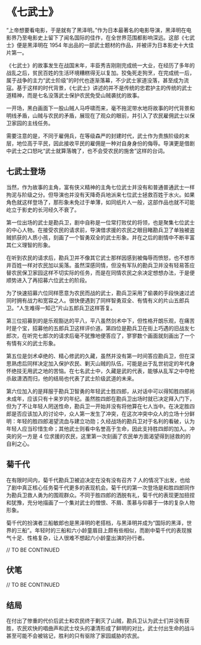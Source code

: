 # 《七武士》

“上帝想要看电影，于是就有了黑泽明。”作为日本最著名的电影导演，黑泽明在电影界乃至电影史上留下了闻名国际的佳作，在全世界范围都影响深远。这部《七武士》便是黑泽明在 1954 年出品的一部武士题材的作品，并被评为日本影史十大佳片第一。

《七武士》的故事发生在战国末年，丰臣秀吉刚刚完成统一大业，在经历了多年的战乱之后，贫民百姓的生活环境糟糕得无以复加。狡兔死走狗烹，在完成统一后，属于战争的主力“武士阶级”的时代也逐渐落幕，不少武士家道没落，甚至成为流寇。基于这样的时代背景，《七武士》讲述的并不是传统的忠君护主的传统的武士道精神，而是七名没落武士保护农民免受山贼袭扰的故事。

一开场，黑白画面下一股山贼人马呼啸而来，毫不拖泥带水地将故事的时代背景和明线矛盾，山贼与农民的矛盾，展现在了观众的眼前，并引入了农民雇佣武士以保卫家园的主线任务。

需要注意的是，不同于雇佣兵，在等级森严的封建时代，武士作为贵族阶级的末层，地位高于平民，因此接收平民的雇佣是一种对自身身份的侮辱。导演更是借剧中武士之口怒叱“武士就算落魄了，也不会受农民的施舍”这样的台词。

## 七武士登场

当然，作为故事的主角，富有侠义精神的主角七位武士并没有和普通普通武士一样拘泥与阶级之分。但导演也并没有天降奇兵地派来七位武士拯救百姓于水火。如果角色就这样登场了，那形象未免过于单薄，如同纸片人一般，这部作品也就不可能屹立于影史的长河经久不衰了。

第一位出场的武士是勘兵卫，剧中自称是一位常打败仗的将领，也是聚集七位武士的中心人物。在接受农民的请求前，导演借求援的农民之眼目睹勘兵卫了单独被盗贼抓获的人质小孩，刻画了一个智勇双全的武士形象。并在之后的剧情中不断丰富其仁义理智的形象。

在听到农民的请求后，勘兵卫并不像其它武士那样因感到被侮辱而愤怒，也不想市井百姓一样对农民加以奚落。虽然深感同情，但没有军队的勘兵卫并没有轻易答应替农民保卫家园这样不切实际的任务，而是在同情农民之余决定想想办法，于是便顺势进入了再招募六位武士的阶段。

为了快速招募六位同样愿意为农民而战的武士，勘兵卫采用了偷袭的手段快速过滤同时拥有战力和宽容之人。很快便遇到了同样智勇双全、有情有义的片山五郎兵卫。“人生难得一知己”片山五郎兵卫这样答复。

第三位招募到的是乐观豁达的平八，平八虽然剑术中下，但性格开朗乐观，在痛苦时是个宝，招募他的五郎兵卫这样评价道。第四位是勘兵卫在街上巧遇的旧战友七郎次，在听完七郎次的请求后毫不犹豫地便答应了，寥寥数个画面就刻画出了一个有情有义的武士形象。

第五位是剑术卓绝的、精心修武的久藏，虽然并没有第一时间答应勘兵卫，但在深思熟虑后同样决定加入保护农民、剿灭山贼的队伍，可能是出于乱世初定的年代身怀绝技无用武之地的苦恼。在七名武士中，久藏是武的代表，能够从乱军之中夺枪杀敌潇洒而归，他的结局也代表了武士阶级武道的未来。

第六位加入的是拜服于勘兵卫智勇的年轻武士胜四郎，从对话中可以得知胜四郎尚未成年，应该只有十来岁的年纪。虽然胜四郎在勘兵卫出场时就已决定拜入门下，但为了不让年轻人罔送性命，勘兵卫一开始并没有将他算在七人当中。在决定胜四郎是否应该加入的讨论中，众人第一发生了冲突，在这次冲突中众人的立场十分鲜明：年轻的胜四郎渴望流血与建立功勋；久经战场的勘兵卫对于名利的看破，认为年轻人应当珍惜生命；其他武士则看中名誉高于生命，因此支持胜四郎的加入。冲突的另一方是 4 位求援的农民，这里第一次刻画了农民单方面渴望得到拯救的的自利之心。

## 菊千代

在有限时间内，菊千代勘兵卫被迫决定在没有没有召齐 7 人的情况下出发，也给了剧中真正核心任务菊千代更多的表现机会。菊千代的第一次登场是和胜四郎同作为勘兵卫救人勇为的围观群众。不同于胜四郎的洒脱有礼，菊千代的表现更加扭捏和犹豫，充分地描画了一个集对武士的憎恨、不屑、羡慕与仰慕于一体的复杂人物形象。

菊千代的扮演者三船敏郎也是黑泽明的老搭档，与黑泽明并成为“国际的黑泽，世界的三船”。年轻时的三船和六小龄童眉目上颇有些相似，而剧中菊千代的表现猴气十足、性格复杂，让人很难不想起六小龄童出演的孙行者。

// TO BE CONTINUED

## 伏笔

// TO BE CONTINUED

## 结局

在付出了惨重的代价后武士和农民终于剿灭了山贼，勘兵卫认为武士们并没有获胜，农民欢快的唱曲声和武士坟头的凄清形成了鲜明的对比，武士付出生命的战斗甚至可能不会被铭记，胜利的只有驱除了家园威胁的农民。

